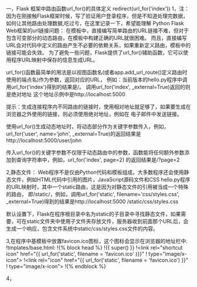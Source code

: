 一，Flask 框架中路由函数url_for()的具体定义   redirect(url_for('index'))
1，注：因为在刚接触Flask框架时候，写了验证用户登录程序，但是不知道处理完数据，如何让其他路由处理数据,吃过亏，在这里记录一下，希望能理解
Python Flask Web框架的url链接问题：
在模板中，直接编写简单路由的URL链接不难，但对于包含可变部分的动态路由，在模板中构建正确的URL就很困难。
而且，直接编写URL会对代码中定义的路由产生不必要的依赖关系，如果重新定义路由，模板中的链接可能会失效。
为了避免一些问题，Flask提供了url_for()辅助函数，它可以使用程序URL映射中保存的信息生成URL。

url_for()函数最简单的用法是以视图函数名(或者app.add_url_route()定义路由时使用的端点名)作为参数，返回对应的URL，
例如：当前版本的hello.py程序中调用url_for('index')得到的结果是/。 调用url_for('index', _external=True)返回的则是绝对地址
这个地址示例中是http://localhost:5000

提示：生成连接程序内不同路由的链接时，使用相对地址就足够了，如果要生成在浏览器之外使用的链接，则必须使用绝对地址，例如在
电子邮件中发送链接。

使用url_for()生成动态地址时，将动态部分作为关键字参数传入，例如，url_for('user', name='john', _external=True)的返回结果是
http://localhost:5000/user/john

传入url_for()的关键字参数不仅限于动态路由中的参数，函数能将任何额外参数添加到查询字符串中，例如，url_for('index', page=2)
的返回结果是/?page=2

2,静态文件：
Web程序不是仅由Python代码和模板组成，大多数程序还会使用静态文件，例如HTML代码中引用的图片，JavaScript源码文件和CSS
hello.py程序的URL映射时，其中一个static路由，这是因为对静态文件的引用被当成一个特殊的路由，
即/static/<filename>，例如，调用url_for('static', filename='css/styles.css', _external=True)得到的结果是http://localhost:5000
/static/css/styles.css

默认设置下，Flask在程序根目录中名为static的子目录中寻找静态文件，如果需要，可在static文件夹中使用子文件夹存放文件，服务器收到前面那个URL后，会生成一个响应，包含文件系统中static/css/styles.css文件的内容。

3,在程序中基模板中放置favicon.ico图标，这个图标会显示在浏览器的地址栏中.
!tmplates/base.html:
!{% block head %}
!{{ super() }}
!<link rel="shortcut icon" href="{{ url_for('static', filename = 'favicon.ico' )}}"
!    type="image/x-icon">
!<link rel="icon" href="{{ url_for('static', filename = 'favicon.ico') }}"
!    type="image/x-icon">
!{% endblock %}

4，
